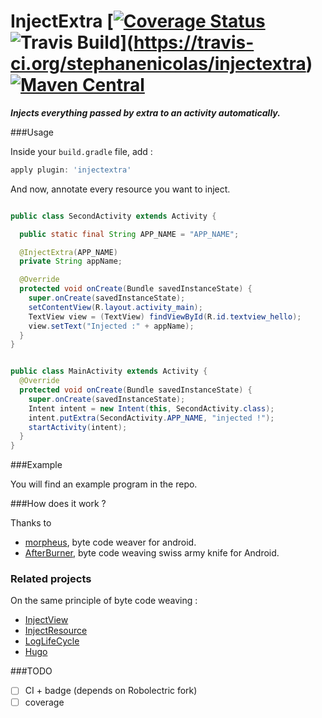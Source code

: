 InjectExtra [[![Coverage Status](https://img.shields.io/coveralls/stephanenicolas/injectextra.svg)](https://coveralls.io/r/stephanenicolas/injectextra) ![Travis Build](https://travis-ci.org/stephanenicolas/injectextra.svg?branch=master)](https://travis-ci.org/stephanenicolas/injectextra)  [![Maven Central](https://maven-badges.herokuapp.com/maven-central/com.github.stephanenicolas.injectextra/injectextra-plugin/badge.svg)](https://maven-badges.herokuapp.com/maven-central/com.github.stephanenicolas.injectextra/injectextra-plugin)
==========

***Injects everything passed by extra to an activity automatically.***

<!-- img src="https://raw.github.com/stephanenicolas/injectresource/master/assets/injectresource-logo.jpg"
width="150px" /-->

###Usage

Inside your `build.gradle` file, add : 

```groovy
apply plugin: 'injectextra'
```

And now, annotate every resource you want to inject.

```java

public class SecondActivity extends Activity {

  public static final String APP_NAME = "APP_NAME";

  @InjectExtra(APP_NAME)
  private String appName;

  @Override
  protected void onCreate(Bundle savedInstanceState) {
    super.onCreate(savedInstanceState);
    setContentView(R.layout.activity_main);
    TextView view = (TextView) findViewById(R.id.textview_hello);
    view.setText("Injected :" + appName);
  }
}
```

```java

public class MainActivity extends Activity {
  @Override
  protected void onCreate(Bundle savedInstanceState) {
    super.onCreate(savedInstanceState);
    Intent intent = new Intent(this, SecondActivity.class);
    intent.putExtra(SecondActivity.APP_NAME, "injected !");
    startActivity(intent);
  }
}
```

###Example

You will find an example program in the repo.

###How does it work ?

Thanks to 
* [morpheus](https://github.com/stephanenicolas/morpheus), byte code weaver for android.
* [AfterBurner](https://github.com/stephanenicolas/afterburner), byte code weaving swiss army knife for Android.

### Related projects 

On the same principle of byte code weaving : 

* [InjectView](https://github.com/stephanenicolas/injectview)
* [InjectResource](https://github.com/stephanenicolas/injectresource)
* [LogLifeCycle](https://github.com/stephanenicolas/loglifecycle)
* [Hugo](https://github.com/jakewharton/hugo)

###TODO

* [ ] CI + badge (depends on Robolectric fork)
* [ ] coverage
